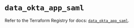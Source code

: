 # `data_okta_app_saml`

Refer to the Terraform Registry for docs: [`data_okta_app_saml`](https://registry.terraform.io/providers/okta/okta/4.13.1/docs/data-sources/app_saml).
